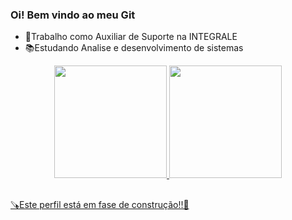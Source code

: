 ### Oi! Bem vindo ao meu Git

- 💸Trabalho como Auxiliar de Suporte na INTEGRALE
- 📚Estudando Analise e desenvolvimento de sistemas

<div align="center">
  <a href="https://github.com/VictorNarcizo">
  <img height="180em" src="https://github-readme-stats.vercel.app/api?username=VictorNarcizo&show_icons=true&theme=dracula&include_all_commits=true&count_private=true"/>
  <img height="180em" src="https://github-readme-stats.vercel.app/api/top-langs/?username=VictorNarcizo&layout=compact&langs_count=7&theme=dracula"/>
</div>

##

🪚Este perfil está em fase de construção!!🔧

